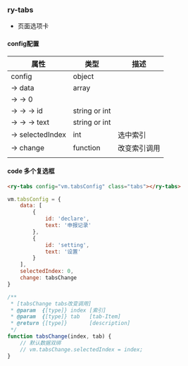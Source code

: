 ### ry-tabs

* 页面选项卡

#### config配置

| 属性             | 类型          | 描述         |
| ---------------- | ------------- | ------------ |
| config           | object        |              |
| -> data          | array         |              |
| -> -> 0          |               |              |
| -> -> -> id      | string or int |              |
| -> -> -> text    | string or int |              |
| -> selectedIndex | int           | 选中索引     |
| -> change        | function      | 改变索引调用 |
|                  |               |              |



#### code 多个复选框
```html
<ry-tabs config="vm.tabsConfig" class="tabs"></ry-tabs>
```

```javascript
vm.tabsConfig = {
    data: [
        {
            id: 'declare',
            text: '申报记录'
        },
        {
            id: 'setting',
            text: '设置'
        }
    ],
    selectedIndex: 0,
    change: tabsChange
}

/**
 * [tabsChange tabs改变调用]
 * @param  {[type]} index [索引]
 * @param  {[type]} tab   [tab-Item]
 * @return {[type]}       [description]
 */
function tabsChange(index, tab) {
    // 默认数据双绑
    // vm.tabsChange.selectedIndex = index;
}
```
